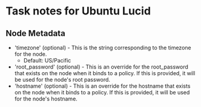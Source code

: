 # Task notes for Ubuntu Lucid

## Node Metadata

- 'timezone' (optional) - This is the string corresponding to the timezone for
  the node.
  - Default: US/Pacific
- 'root_password' (optional) - This is an override for the root_password that
  exists on the node when it binds to a policy. If this is provided, it will be
  used for the node's root password.
- 'hostname' (optional) - This is an override for the hostname that exists
  on the node when it binds to a policy. If this is provided, it will be used
  for the node's hostname.